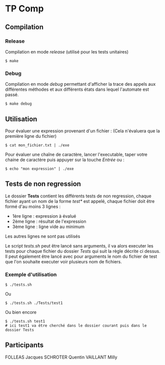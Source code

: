# TP Comp 

## Compilation

### Release

Compilation en mode *release* (utilisé pour les tests unitaires)

```{r, engine='bash', count_lines}
$ make
```

### Debug

Compilation en mode *debug* permettant d'afficher la trace des appels
aux différentes méthodes et aux différents états dans lequel l'automate est passé.

```{r, engine='bash', count_lines}
$ make debug
```

## Utilisation

Pour évaluer une expression provenant d'un fichier : (Cela n'évaluera que la première ligne du fichier)

```{r, engine='bash', count_lines}
$ cat mon_fichier.txt | ./exe
```

Pour évaluer une chaîne de caractère, lancer l'executable, taper votre chaine de caractère puis appuyer sur la touche *Entrée* ou :

```{r, engine='bash', count_lines}
$ echo "mon expression" | ./exe
```

## Tests de non regression

Le dossier **Tests** contient les différents tests de non regression, chaque fichier ayant un nom de la forme
*test\** est appelé, chaque fichier doit être formé d'au moins 3 lignes :

- 1ère ligne : expression à évalué
- 2ème ligne : résultat de l'expression
- 3ème ligne : ligne vide au minimum

Les autres lignes ne sont pas utilisés

Le script *tests.sh* peut être lancé sans arguments, il va alors executer les tests pour chaque fichier du dossier *Tests*
qui suit la règle décrite ci dessus. Il peut également être lancé avec pour arguments le nom du fichier de test que l'on souhaite
executer voir plusieurs nom de fichiers.

### Exemple d'utilisation

```{r, engine='bash', count_lines}
$ ./tests.sh
```

Ou

```{r, engine='bash', count_lines}
$ ./tests.sh ./Tests/test1
```

Ou bien encore

```{r, engine='bash', count_lines}
$ ./tests.sh test1 
# ici test1 va être cherché dans le dossier courant puis dans le dossier Tests
```

## Participants

FOLLEAS Jacques SCHROTER Quentin VAILLANT Milly
